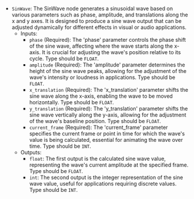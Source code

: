 - `SinWave`: The SinWave node generates a sinusoidal wave based on various parameters such as phase, amplitude, and translations along the x and y axes. It is designed to produce a sine wave output that can be adjusted dynamically for different effects in visual or audio applications.
    - Inputs:
        - `phase` (Required): The 'phase' parameter controls the phase shift of the sine wave, affecting where the wave starts along the x-axis. It is crucial for adjusting the wave's position relative to its cycle. Type should be `FLOAT`.
        - `amplitude` (Required): The 'amplitude' parameter determines the height of the sine wave peaks, allowing for the adjustment of the wave's intensity or loudness in applications. Type should be `FLOAT`.
        - `x_translation` (Required): The 'x_translation' parameter shifts the sine wave along the x-axis, enabling the wave to be moved horizontally. Type should be `FLOAT`.
        - `y_translation` (Required): The 'y_translation' parameter shifts the sine wave vertically along the y-axis, allowing for the adjustment of the wave's baseline position. Type should be `FLOAT`.
        - `current_frame` (Required): The 'current_frame' parameter specifies the current frame or point in time for which the wave's value is being calculated, essential for animating the wave over time. Type should be `INT`.
    - Outputs:
        - `float`: The first output is the calculated sine wave value, representing the wave's current amplitude at the specified frame. Type should be `FLOAT`.
        - `int`: The second output is the integer representation of the sine wave value, useful for applications requiring discrete values. Type should be `INT`.
